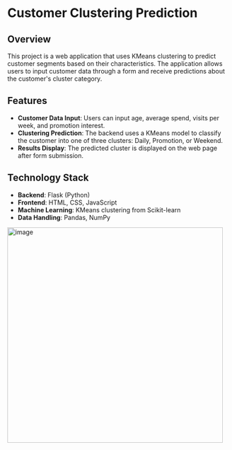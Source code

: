 # Customer Clustering Prediction

## Overview

This project is a web application that uses KMeans clustering to predict customer segments based on their characteristics. The application allows users to input customer data through a form and receive predictions about the customer's cluster category.

## Features

- **Customer Data Input**: Users can input age, average spend, visits per week, and promotion interest.
- **Clustering Prediction**: The backend uses a KMeans model to classify the customer into one of three clusters: Daily, Promotion, or Weekend.
- **Results Display**: The predicted cluster is displayed on the web page after form submission.

## Technology Stack

- **Backend**: Flask (Python)
- **Frontend**: HTML, CSS, JavaScript
- **Machine Learning**: KMeans clustering from Scikit-learn
- **Data Handling**: Pandas, NumPy
<img width="487" alt="image" src="https://github.com/user-attachments/assets/e3f55928-ec7a-4c17-ac90-47419fa5d12f">
